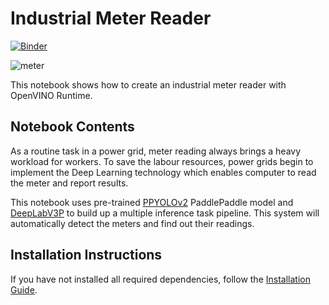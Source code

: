 # Industrial Meter Reader

[![Binder](https://mybinder.org/badge_logo.svg)](https://mybinder.org/v2/gh/openvinotoolkit/openvino_notebooks/HEAD?labpath=notebooks%2F203-meter-reader%2F203-meter-reader.ipynb)

![meter](https://user-images.githubusercontent.com/91237924/166135627-194405b0-6c25-4fd8-9ad1-83fb3a00a081.jpg)

This notebook shows how to create an industrial meter reader with OpenVINO Runtime.

## Notebook Contents

As a routine task in a power grid, meter reading always brings a heavy workload for workers. To save the labour resources, power grids begin to implement the Deep Learning technology which enables computer to read the meter and report results.

This notebook uses pre-trained [PPYOLOv2](https://github.com/PaddlePaddle/PaddleDetection/tree/release/2.4/configs/ppyolo) PaddlePaddle model and [DeepLabV3P](https://github.com/PaddlePaddle/PaddleSeg/tree/release/2.5/configs/deeplabv3p) to build up a multiple inference task pipeline. This system will automatically detect the meters and find out their readings.


## Installation Instructions

If you have not installed all required dependencies, follow the [Installation Guide](../../README.md).
